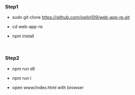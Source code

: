 ### Step1
- sudo git clone https://github.com/joelin109/web-app-re.git

- cd web-app-re

- npm install
<br>


### Step2
- npm run dll

- npm run i

- open www/index.html with browser
